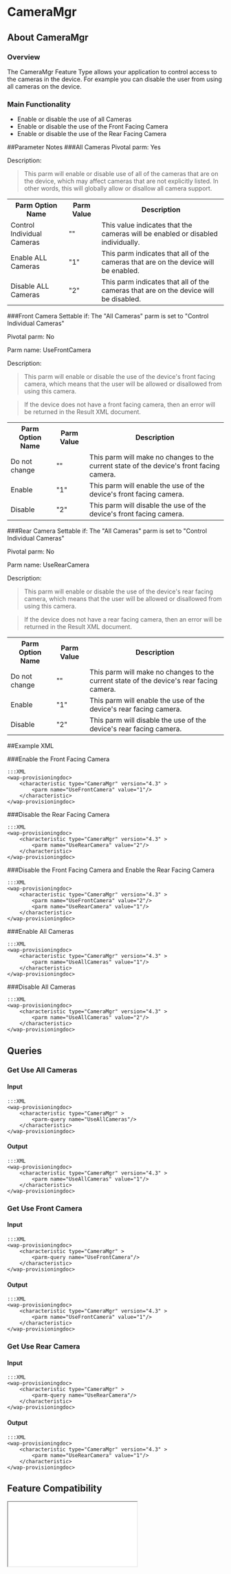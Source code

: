 # CameraMgr

## About CameraMgr

### Overview

The CameraMgr Feature Type allows your application to control access to the cameras in the device. For example you can disable the user from using all cameras on the device. 

### Main Functionality

* Enable or disable the use of all Cameras
* Enable or disable the use of the Front Facing Camera
* Enable or disable the use of the Rear Facing Camera

##Parameter Notes
###All Cameras
Pivotal parm: Yes

Description: 

>This parm will enable or disable use of all of the cameras that are on the device, which may affect cameras that are not explicitly listed. In other words, this will globally allow or disallow all camera support.

<div class="parm-table">
 <table>
	<tr>
		<th>Parm Option Name</th>
		<th>Parm Value</th>
		<th>Description</th>
	</tr>
  <tr>
    <td>Control Individual Cameras</td>
    <td>""</td>
	<td>This value indicates that the cameras will be enabled or disabled individually.</td>
  </tr>
  <tr>
    <td>Enable ALL Cameras</td>
    <td>"1"</td>
	<td>This parm indicates that all of the cameras that are on the device will be enabled.</td>
  </tr>
  <tr>
    <td>Disable ALL Cameras</td>
    <td>"2"</td>
	<td>This parm indicates that all of the cameras that are on the device will be disabled.</td>
  </tr>
</table>
</div>	

###Front Camera
Settable if: The "All Cameras" parm is set to "Control Individual Cameras"

Pivotal parm: No

Parm name: UseFrontCamera

Description: 

>This parm will enable or disable the use of the device's front facing camera, which means that the user will be allowed or disallowed from using this camera.

>If the device does not have a front facing camera, then an error will be returned in the Result XML document.

<div class="parm-table">
 <table>
	<tr>
		<th>Parm Option Name</th>
		<th>Parm Value</th>
		<th>Description</th>
	</tr>
  <tr>
    <td>Do not change</td>
    <td>""</td>
	<td>This parm will make no changes to the current state of the device's front facing camera.</td>
  </tr>
  <tr>
    <td>Enable</td>
    <td>"1"</td>
	<td>This parm will enable the use of the device's front facing camera.</td>
  </tr>
  <tr>
    <td>Disable</td>
    <td>"2"</td>
	<td>This parm will disable the use of the device's front facing camera.</td>
  </tr>
</table>
</div>	

###Rear Camera
Settable if: The "All Cameras" parm is set to "Control Individual Cameras"

Pivotal parm: No

Parm name: UseRearCamera

Description: 

>This parm will enable or disable the use of the device's rear facing camera, which means that the user will be allowed or disallowed from using this camera.

>If the device does not have a rear facing camera, then an error will be returned in the Result XML document.

<div class="parm-table">
 <table>
	<tr>
		<th>Parm Option Name</th>
		<th>Parm Value</th>
		<th>Description</th>
	</tr>
  <tr>
    <td>Do not change</td>
    <td>""</td>
	<td>This parm will make no changes to the current state of the device's rear facing camera.</td>
  </tr>
  <tr>
    <td>Enable</td>
    <td>"1"</td>
	<td>This parm will enable the use of the device's rear facing camera.</td>
  </tr>
  <tr>
    <td>Disable</td>
    <td>"2"</td>
	<td>This parm will disable the use of the device's rear facing camera.</td>
  </tr>
</table>
</div>	

##Example XML

###Enable the Front Facing Camera

	:::XML
	<wap-provisioningdoc>
		<characteristic type="CameraMgr" version="4.3" >
			<parm name="UseFrontCamera" value="1"/>
		</characteristic>
	</wap-provisioningdoc>

###Disable the Rear Facing Camera

	:::XML
	<wap-provisioningdoc>
		<characteristic type="CameraMgr" version="4.3" >
			<parm name="UseRearCamera" value="2"/>
		</characteristic>
	</wap-provisioningdoc>

###Disable the Front Facing Camera and Enable the Rear Facing Camera

	:::XML
	<wap-provisioningdoc>
		<characteristic type="CameraMgr" version="4.3" >
			<parm name="UseFrontCamera" value="2"/>
			<parm name="UseRearCamera" value="1"/>
		</characteristic>
	</wap-provisioningdoc>

###Enable All Cameras

	:::XML
	<wap-provisioningdoc>
		<characteristic type="CameraMgr" version="4.3" >
			<parm name="UseAllCameras" value="1"/>
		</characteristic>
	</wap-provisioningdoc>

###Disable All Cameras

	:::XML
	<wap-provisioningdoc>
		<characteristic type="CameraMgr" version="4.3" >
			<parm name="UseAllCameras" value="2"/>
		</characteristic>
	</wap-provisioningdoc>


## Queries

### Get Use All Cameras

#### Input 

    :::XML
    <wap-provisioningdoc>
        <characteristic type="CameraMgr" >
            <parm-query name="UseAllCameras"/>
        </characteristic>
    </wap-provisioningdoc>

#### Output

    :::XML
    <wap-provisioningdoc>
        <characteristic type="CameraMgr" version="4.3" >
            <parm name="UseAllCameras" value="1"/>
        </characteristic>
    </wap-provisioningdoc>
	
### Get Use Front Camera

#### Input 

    :::XML
    <wap-provisioningdoc>
        <characteristic type="CameraMgr" >
            <parm-query name="UseFrontCamera"/>
        </characteristic>
    </wap-provisioningdoc>

#### Output

    :::XML
    <wap-provisioningdoc>
        <characteristic type="CameraMgr" version="4.3" >
            <parm name="UseFrontCamera" value="1"/>
        </characteristic>
    </wap-provisioningdoc>

### Get Use Rear Camera

#### Input 

    :::XML
    <wap-provisioningdoc>
        <characteristic type="CameraMgr" >
            <parm-query name="UseRearCamera"/>
        </characteristic>
    </wap-provisioningdoc>

#### Output

    :::XML
    <wap-provisioningdoc>
        <characteristic type="CameraMgr" version="4.3" >
            <parm name="UseRearCamera" value="1"/>
        </characteristic>
    </wap-provisioningdoc>

## Feature Compatibility

<iframe src="compare.html#mx=4.3&csp=CameraMgr&os=JB&embed=true"></iframe> 

